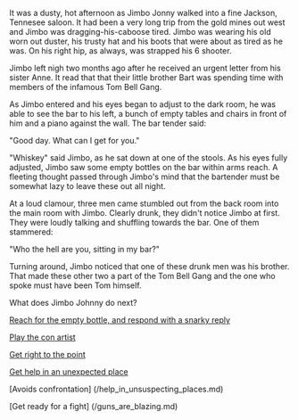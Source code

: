 It was a dusty, hot afternoon as Jimbo Jonny walked into a fine Jackson, Tennesee saloon. It had been a very long trip from the gold mines out west and Jimbo was dragging-his-caboose tired. Jimbo was wearing his old worn out duster, his trusty hat and his boots that were about as tired as he was. On his right hip, as always, was strapped his 6 shooter.

Jimbo left nigh two months ago after he received an urgent letter from his sister Anne. It read that that their little brother Bart was spending time with members of the infamous Tom Bell Gang.

As Jimbo entered and his eyes began to adjust to the dark room, he was able to see the bar to his left, a bunch of empty tables and chairs in front of him and a piano against the wall. The bar tender said:

"Good day. What can I get for you."

"Whiskey" said Jimbo, as he sat down at one of the stools. As his eyes fully adjusted, Jimbo saw some empty bottles on the bar within arms reach. A fleeting thought passed through Jimbo's mind that the bartender must be somewhat lazy to leave these out all night. 

At a loud clamour, three men came stumbled out from the back room into the main room with Jimbo. Clearly drunk, they didn't notice Jimbo at first. They were loudly talking and shuffling towards the bar. One of them stammered:

"Who the hell are you, sitting in my bar?"

Turning around, Jimbo noticed that one of these drunk men was his brother. That made these other two a part of the Tom Bell Gang and the one who spoke must have been Tom himself.

What does Jimbo Johnny do next?


[Reach for the empty bottle, and respond with a snarky reply](/Reach_for_Bottle__Make_Snarky_Reply.md)

[Play the con artist](/conman.md)

[Get right to the point](/get-right-to-the-point.md)

[Get help in an unexpected place](/help_in_unsuspecting_places.md)

[Avoids confrontation] (/help_in_unsuspecting_places.md) 

[Get ready for a fight] (/guns_are_blazing.md)